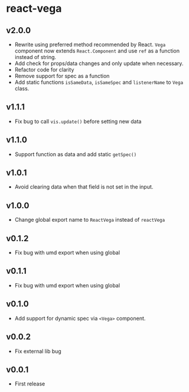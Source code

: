 # react-vega

## v2.0.0
- Rewrite using preferred method recommended by React. `Vega` component now extends `React.Component` and use `ref` as a function instead of string.
- Add check for props/data changes and only update when necessary.
- Refactor code for clarity
- Remove support for spec as a function
- Add static functions `isSameData`, `isSameSpec` and `listenerName` to `Vega` class.

## v1.1.1
- Fix bug to call `vis.update()` before setting new data

## v1.1.0
- Support function as data and add static `getSpec()`

## v1.0.1
- Avoid clearing data when that field is not set in the input.

## v1.0.0
- Change global export name to `ReactVega` instead of `reactVega`

## v0.1.2
- Fix bug with umd export when using global

## v0.1.1
- Fix bug with umd export when using global

## v0.1.0
- Add support for dynamic spec via `<Vega>` component.

## v0.0.2
- Fix external lib bug

## v0.0.1
- First release